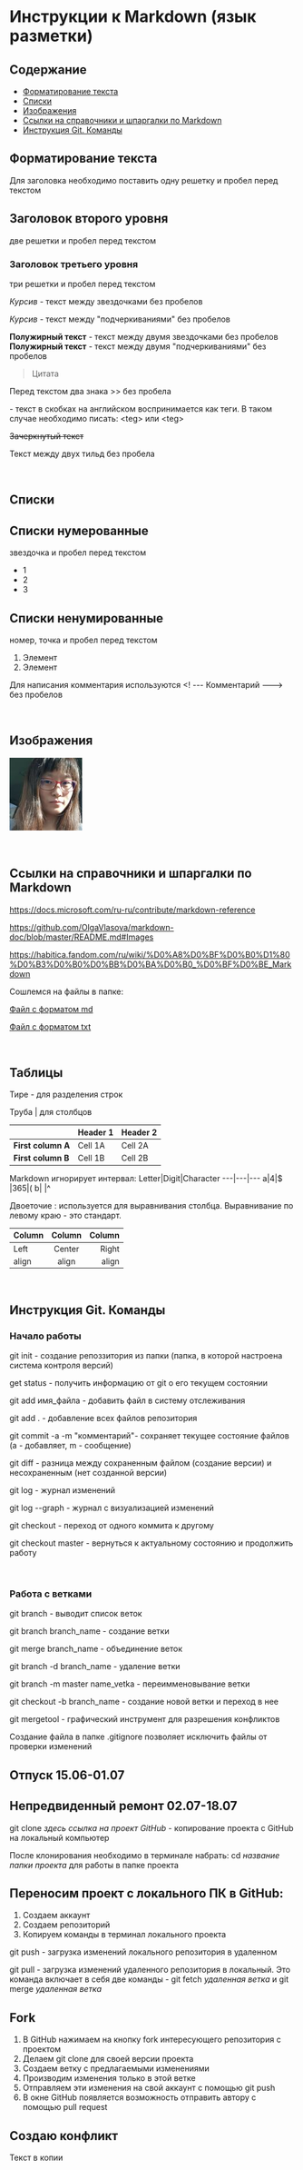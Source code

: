 # Инструкции к Markdown (язык разметки)

## **Содержание**

* [Форматирование текста](#содержание)
* [Списки](#списки)
* [Изображения](#изображения)
* [Ссылки на справочники и шпаргалки по Markdown](#ссылки-на-справочники-и-шпаргалки-по-markdown)
* [Инструкция Git. Команды](#инструкция-git-команды)

## **Форматирование текста**
Для заголовка необходимо поставить одну решетку и пробел перед текстом


## Заголовок второго уровня
две решетки и пробел перед текстом

### Заголовок третьего уровня
три решетки и пробел перед текстом

*Курсив* - текст между звездочками без пробелов

_Курсив_ - текст между "подчеркиваниями" без пробелов

**Полужирный текст** - текст между двумя звездочками без пробелов
__Полужирный текст__ - текст между двумя "подчеркиваниями" без пробелов

>Цитата

Перед текстом два знака >> без пробела

<teg> - текст в скобках на английском воспринимается как теги. В таком случае необходимо писать: \<teg> или &lt;teg&gt;

~~Зачеркнутый текст~~

Текст между двух тильд без пробела

<br>

## **Списки**
## Списки нумерованные 
звездочка и пробел перед текстом
* 1
* 2
* 3

## Списки ненумированные
номер, точка и пробел перед текстом
1. Элемент
2. Элемент

<!--- Here's my comment --->
Для написания комментария используются <! --- Комментарий ---> без пробелов

<br>

## **Изображения**


![Вставка изображения](avatar.jpg "it's me!")


<br>

## **Ссылки на справочники и шпаргалки по Markdown**

https://docs.microsoft.com/ru-ru/contribute/markdown-reference

https://github.com/OlgaVlasova/markdown-doc/blob/master/README.md#Images

https://habitica.fandom.com/ru/wiki/%D0%A8%D0%BF%D0%B0%D1%80%D0%B3%D0%B0%D0%BB%D0%BA%D0%B0_%D0%BF%D0%BE_Markdown

Сошлемся на файлы в папке:

[Файл с форматом md](Пример1.md)

[Файл с форматом txt](Пример2.txt)

<br>

## **Таблицы**

Тире - для разделения строк

Труба | для столбцов

|                  |Header 1 |Header 2|
|------------------|---------|--------|
|**First column A**|Cell 1A  |Cell 2A |
|**First column B**|Cell 1B  |Cell 2B |


Markdown игнорирует интервал:
Letter|Digit|Character
---|---|---
a|4|$
 |365|(
b| |^  


Двоеточие : используется для выравнивания столбца. Выравнивание по левому краю - это стандарт.

Column | Column | Column
:----- | :----: | -----:
Left   | Center | Right
align  | align  | align

<br>

## **Инструкция Git. Команды**

### **Начало работы**
git init - создание репоззитория из папки (папка, в которой настроена система контроля версий)

get status - получить информацию от git о его текущем состоянии

git add имя_файла - добавить файл в систему отслеживания

git add . - добавление всех файлов репозитория

git commit -a -m "комментарий"- сохраняет текущее состояние файлов (a - добавляет, m - сообщение)

git diff - разница между сохраненным файлом (создание версии) и несохраненным (нет созданной версии)

git log - журнал изменений

git log --graph - журнал с визуализацией изменений

git checkout - переход от одного коммита к другому

git checkout master - вернуться к актуальному состоянию и продолжить работу

<br>

### **Работа с ветками** 

git branch - выводит список веток

git branch branch_name - создание ветки

git merge branch_name - объединение веток

git branch -d branch_name - удаление ветки

git branch -m master name_vetka -  переимменовывание ветки

git checkout -b branch_name - создание новой ветки и переход в нее

git mergetool - графический инструмент для разрешения конфликтов

Создание файла в папке .gitignore позволяет исключить файлы от проверки изменений

## Отпуск 15.06-01.07
## Непредвиденный ремонт 02.07-18.07

<!--- Тестирование сохранения онлайн на сайте --->

git clone *здесь ссылка на проект GitHub* - копирование проекта с GitHub на локальный компьютер

После клонирования необходимо в терминале набрать:
cd *название папки проекта* для работы в папке проекта

## Переносим проект с локального ПК в GitHub:
1. Создаем аккаунт
2. Создаем репозиторий
3. Копируем команды в терминал локального проекта

git push - загрузка изменений локального репозитория в удаленном

git pull - загрузка изменений удаленного репозитория в локальный. Это команда включает в себя две команды - git fetch *удаленная* *ветка* и git merge *удаленная ветка*

## Fork
1. В GitHub нажимаем на кнопку fork интересующего репозитория с проектом
2. Делаем git clone для своей версии проекта
3. Создаем ветку с предлагаемыми изменениями
4. Производим изменения только в этой ветке
5. Отправляем эти изменения на свой аккаунт с помощью git push
6. В окне GitHub появляется возможность отправить автору с помощью pull request

## Создаю конфликт
Текст в копии
